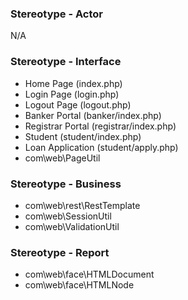 ### Stereotype - Actor

N/A

### Stereotype - Interface

 * Home Page (index.php)
 * Login Page (login.php)
 * Logout Page (logout.php)
 * Banker Portal (banker/index.php)
 * Registrar Portal (registrar/index.php)
 * Student (student/index.php)
 * Loan Application (student/apply.php)
 * com\web\PageUtil

### Stereotype - Business

 * com\web\rest\RestTemplate
 * com\web\SessionUtil
 * com\web\ValidationUtil

### Stereotype - Report

 * com\web\face\HTMLDocument
 * com\web\face\HTMLNode